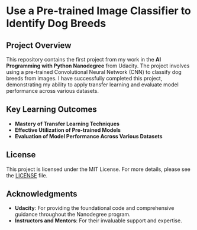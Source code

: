 # Use a Pre-trained Image Classifier to Identify Dog Breeds

## Project Overview

This repository contains the first project from my work in the **AI Programming with Python Nanodegree** from Udacity. The project involves using a pre-trained Convolutional Neural Network (CNN) to classify dog breeds from images. I have successfully completed this project, demonstrating my ability to apply transfer learning and evaluate model performance across various datasets.

## Key Learning Outcomes

- **Mastery of Transfer Learning Techniques**
- **Effective Utilization of Pre-trained Models**
- **Evaluation of Model Performance Across Various Datasets**

## License

This project is licensed under the MIT License. For more details, please see the [LICENSE](LICENSE) file.

## Acknowledgments

- **Udacity**: For providing the foundational code and comprehensive guidance throughout the Nanodegree program.
- **Instructors and Mentors**: For their invaluable support and expertise.
